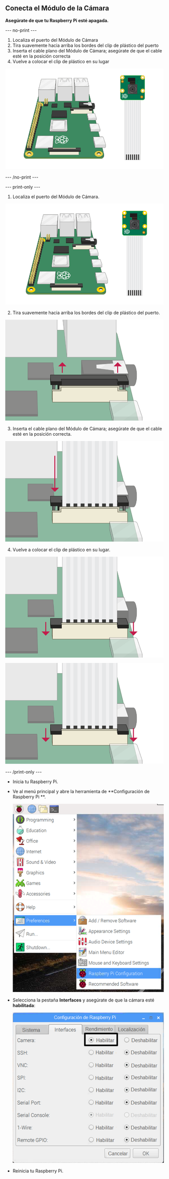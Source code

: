 ## Conecta el Módulo de la Cámara

**Asegúrate de que tu Raspberry Pi esté apagada.**

--- no-print ---

1. Localiza el puerto del Módulo de Cámara
2. Tira suavemente hacia arriba los bordes del clip de plástico del puerto
3. Inserta el cable plano del Módulo de Cámara; asegúrate de que el cable esté en la posición correcta
4. Vuelve a colocar el clip de plástico en su lugar

![Animación de cómo conectar el módulo de cámara Raspberry Pi](images/connect-camera.gif)

--- /no-print ---

--- print-only ---

1. Localiza el puerto del Módulo de Cámara.

![módulo de cámara y raspberry pi](images/connect-camera1.png)

2. Tira suavemente hacia arriba los bordes del clip de plástico del puerto.

![puerto del módulo de la cámara levantado](images/connect-camera2.png)

3. Inserta el cable plano del Módulo de Cámara; asegúrate de que el cable esté en la posición correcta.

![cable plano del módulo de la cámara insertado en el puerto](images/connect-camera3.png)

4. Vuelve a colocar el clip de plástico en su lugar.

![puerto del módulo de la cámara bajado](images/connect-camera4.png)

![puerto del módulo de la cámara bajado](images/connect-camera4.png)

--- /print-only ---

- Inicia tu Raspberry Pi.

- Ve al menú principal y abre la herramienta de **Configuración de Raspberry Pi **.

    ![Herramienta de configuración de Raspberry Pi](images/pi-configuration-menu.png)

- Selecciona la pestaña **Interfaces** y asegúrate de que la cámara esté **habilitada**:

    ![Cámara habilitada](images/pi-configuration-interfaces-annotated.png)

- Reinicia tu Raspberry Pi.
